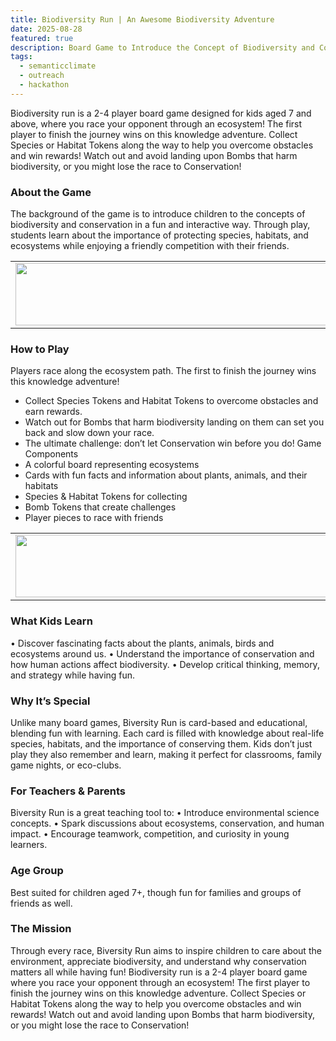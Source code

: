 ```yaml
---
title: Biodiversity Run | An Awesome Biodiversity Adventure  
date: 2025-08-28
featured: true
description: Board Game to Introduce the Concept of Biodiversity and Conservation 
tags:
  - semanticclimate
  - outreach
  - hackathon
---
```


Biodiversity run is a 2-4 player board game designed for kids aged 7 and above, where you race your opponent through an ecosystem! The first player to finish the journey wins on this knowledge adventure. Collect Species or Habitat Tokens along the way to help you overcome obstacles and win rewards! Watch out and avoid landing upon Bombs that harm biodiversity, or you might lose the race to Conservation!

### About the Game
The background of the game is to introduce children to the concepts of biodiversity and conservation in a fun and interactive way. Through play, students learn about the importance of protecting species, habitats, and ecosystems while enjoying a friendly competition with their friends.

<table>
  <tr>
    <td>
      <img src='{{ "/static/img/events_all/game_pic1.png" | url }}' width="500" height="100">
    </td>
  </tr>
</table>

### How to Play
Players race along the ecosystem path. The first to finish the journey wins this knowledge adventure!
- Collect Species Tokens and Habitat Tokens to overcome obstacles and earn
rewards.
- Watch out for Bombs that harm biodiversity landing on them can set you back
and slow down your race.
- The ultimate challenge: don’t let Conservation win before you do!
Game Components
- A colorful board representing ecosystems
- Cards with fun facts and information about plants, animals, and their habitats
- Species & Habitat Tokens for collecting
- Bomb Tokens that create challenges
- Player pieces to race with friends

<table>
  <tr>
    <td>
      <img src='{{ "/static/img/events_all/game_pic2.png" | url }}' width="500" height="100">
    </td>
  </tr>
</table>

### What Kids Learn
• Discover fascinating facts about the plants, animals, birds and ecosystems
around us.
• Understand the importance of conservation and how human actions affect
biodiversity.
• Develop critical thinking, memory, and strategy while having fun.

### Why It’s Special
Unlike many board games, Biversity Run is card-based and educational, blending
fun with learning. Each card is filled with knowledge about real-life species, habitats,
and the importance of conserving them. Kids don’t just play they also remember and
learn, making it perfect for classrooms, family game nights, or eco-clubs.

### For Teachers & Parents
Biversity Run is a great teaching tool to:
• Introduce environmental science concepts.
• Spark discussions about ecosystems, conservation, and human impact.
• Encourage teamwork, competition, and curiosity in young learners.

### Age Group
Best suited for children aged 7+, though fun for families and groups of friends as well.

### The Mission
Through every race, Biversity Run aims to inspire children to care about the
environment, appreciate biodiversity, and understand why conservation matters all
while having fun!
Biodiversity run is a 2-4 player board game where you race your opponent through an
ecosystem! The first player to finish the journey wins on this knowledge adventure.
Collect Species or Habitat Tokens along the way to help you overcome obstacles and
win rewards! Watch out and avoid landing upon Bombs that harm biodiversity, or you
might lose the race to Conservation!